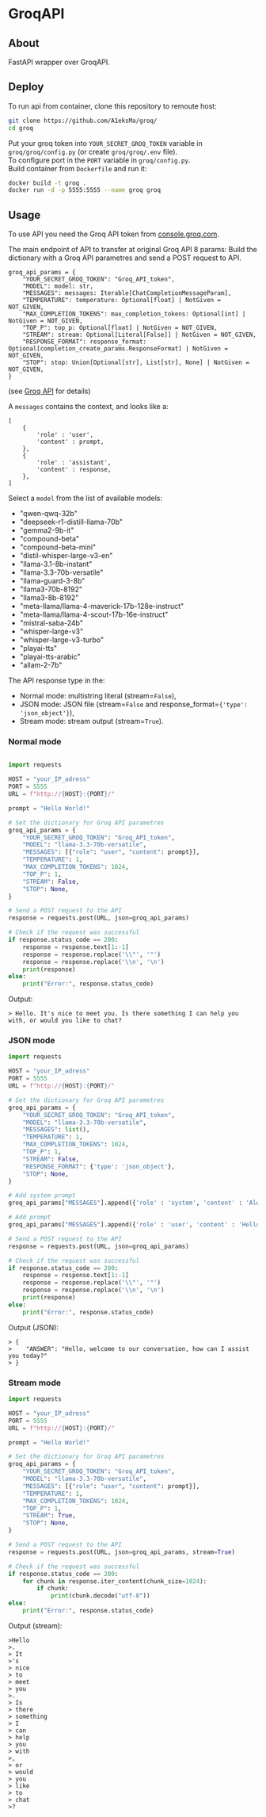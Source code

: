# GroqAPI


## About
FastAPI wrapper over GroqAPI.

## Deploy

To run api from container, clone this repository to remoute host:
```bash
git clone https://github.com/A1eksMa/groq/
cd groq
```

Put your groq token into `YOUR_SECRET_GROQ_TOKEN` variable in `groq/groq/config.py` (or create `groq/groq/.env` file).  
To configure port in the `PORT` variable in `groq/config.py`.  
Build container from `Dockerfile` and run it:
```bash
docker build -t groq .
docker run -d -p 5555:5555 --name groq groq
```

## Usage

To use API you need the Groq API token from [console.groq.com](https://console.groq.com).  

The main endpoint of API to transfer at original Groq API 8 params:
Build the dictionary with a Groq API parametres and send a POST request to API.
```
groq_api_params = {
    "YOUR_SECRET_GROQ_TOKEN": "Groq_API_token",
    "MODEL": model: str,
    "MESSAGES": messages: Iterable[ChatCompletionMessageParam],
    "TEMPERATURE": temperature: Optional[float] | NotGiven = NOT_GIVEN,
    "MAX_COMPLETION_TOKENS": max_completion_tokens: Optional[int] | NotGiven = NOT_GIVEN,
    "TOP_P": top_p: Optional[float] | NotGiven = NOT_GIVEN,
    "STREAM": stream: Optional[Literal[False]] | NotGiven = NOT_GIVEN,
    "RESPONSE_FORMAT": response_format: Optional[completion_create_params.ResponseFormat] | NotGiven = NOT_GIVEN,
    "STOP": stop: Union[Optional[str], List[str], None] | NotGiven = NOT_GIVEN,
}
```
(see [Groq API](https://github.com/groq/groq-python/) for details)  

A `messages` contains the context, and looks like a:
```
[
    {
        'role' : 'user',
        'content' : prompt,
    },
    {
        'role' : 'assistant',
        'content' : response,
    },
]
```

Select a `model` from the list of available models:
- "qwen-qwq-32b"
- "deepseek-r1-distill-llama-70b"
- "gemma2-9b-it"
- "compound-beta"
- "compound-beta-mini"
- "distil-whisper-large-v3-en"
- "llama-3.1-8b-instant"
- "llama-3.3-70b-versatile"
- "llama-guard-3-8b"
- "llama3-70b-8192"
- "llama3-8b-8192"
- "meta-llama/llama-4-maverick-17b-128e-instruct"
- "meta-llama/llama-4-scout-17b-16e-instruct"
- "mistral-saba-24b"
- "whisper-large-v3"
- "whisper-large-v3-turbo"
- "playai-tts"
- "playai-tts-arabic"
- "allam-2-7b"

The API response type in the:
- Normal mode: multistring literal (stream=`False`),
- JSON mode: JSON file (stream=`False` and response_format=`{'type': 'json_object'}`),
- Stream mode: stream output (stream=`True`).

### Normal mode

```python

import requests

HOST = "your_IP_adress"
PORT = 5555
URL = f"http://{HOST}:{PORT}/"

prompt = "Hello World!"

# Set the dictionary for Groq API parametres
groq_api_params = {
    "YOUR_SECRET_GROQ_TOKEN": "Groq_API_token",
    "MODEL": "llama-3.3-70b-versatile",
    "MESSAGES": [{"role": "user", "content": prompt}],
    "TEMPERATURE": 1,
    "MAX_COMPLETION_TOKENS": 1024,
    "TOP_P": 1,
    "STREAM": False,
    "STOP": None,
}

# Send a POST request to the API
response = requests.post(URL, json=groq_api_params)

# Check if the request was successful
if response.status_code == 200:
    response = response.text[1:-1]
    response = response.replace('\\"', '"')
    response = response.replace('\\n', '\n')
    print(response)
else:
    print("Error:", response.status_code)
```

Output:
```
> Hello. It's nice to meet you. Is there something I can help you with, or would you like to chat?
```

### JSON mode

```python
import requests

HOST = "your_IP_adress"
PORT = 5555
URL = f"http://{HOST}:{PORT}/"

# Set the dictionary for Groq API parametres
groq_api_params = {
    "YOUR_SECRET_GROQ_TOKEN": "Groq_API_token",
    "MODEL": "llama-3.3-70b-versatile",
    "MESSAGES": list(),
    "TEMPERATURE": 1,
    "MAX_COMPLETION_TOKENS": 1024,
    "TOP_P": 1,
    "STREAM": False,
    "RESPONSE_FORMAT": {'type': 'json_object'},
    "STOP": None,
}

# Add system prompt
groq_api_params["MESSAGES"].append({'role' : 'system', 'content' : 'Always return me json, that looks like a:{"ANSWER": text string with your message}'})

# Add prompt
groq_api_params["MESSAGES"].append({'role' : 'user', 'content' : 'Hello World!'})

# Send a POST request to the API
response = requests.post(URL, json=groq_api_params)

# Check if the request was successful
if response.status_code == 200:
    response = response.text[1:-1]
    response = response.replace('\\"', '"')
    response = response.replace('\\n', '\n')
    print(response)
else:
    print("Error:", response.status_code)
```

Output (JSON):
```
> {
>    "ANSWER": "Hello, welcome to our conversation, how can I assist you today?"
> }
```

### Stream mode

```python
import requests

HOST = "your_IP_adress"
PORT = 5555
URL = f"http://{HOST}:{PORT}/"

prompt = "Hello World!"

# Set the dictionary for Groq API parametres
groq_api_params = {
    "YOUR_SECRET_GROQ_TOKEN": "Groq_API_token",
    "MODEL": "llama-3.3-70b-versatile",
    "MESSAGES": [{"role": "user", "content": prompt}],
    "TEMPERATURE": 1,
    "MAX_COMPLETION_TOKENS": 1024,
    "TOP_P": 1,
    "STREAM": True,
    "STOP": None,
}

# Send a POST request to the API
response = requests.post(URL, json=groq_api_params, stream=True)

# Check if the request was successful
if response.status_code == 200:
    for chunk in response.iter_content(chunk_size=1024):
        if chunk:
            print(chunk.decode("utf-8"))
else:
    print("Error:", response.status_code)
```

Output (stream):
```
>Hello
>.
> It
>'s
> nice
> to
> meet
> you
>.
> Is
> there
> something
> I
> can
> help
> you
> with
>,
> or
> would
> you
> like
> to
> chat
>?
```
